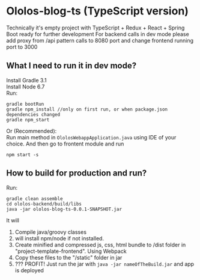 # Ololos-blog-ts (TypeScript version)

Technically it's empty project with TypeScript + Redux + React + Spring Boot ready for further development
For backend calls in dev mode please add proxy from /api pattern calls to 8080 port and change frontend 
running port to 3000

## What I need to run it in dev mode?
Install Gradle 3.1  
Install Node 6.7  
Run:

```
gradle bootRun
gradle npm_install //only on first run, or when package.json dependencies changed
gradle npm_start
```
Or (Recommended):  
Run main method in `OlolosWebappApplication.java` using IDE of your choice. And then go to frontent module and run
```
npm start -s
```

## How to build for production and run?
Run:
```
gradle clean assemble
cd ololos-backend/build/libs
java -jar ololos-blog-ts-0.0.1-SNAPSHOT.jar
```
It will 
 1. Compile java/groovy classes  
 2. will install npm/node if not installed.
 3. Create minified and compressed js, css, html bundle to /dist folder in "project-template-frontend". Using Webpack
 4. Copy these files to the "/static" folder in jar
 5. ??? PROFIT! Just run the jar with `java -jar nameOfTheBuild.jar`  and app is deployed
 


